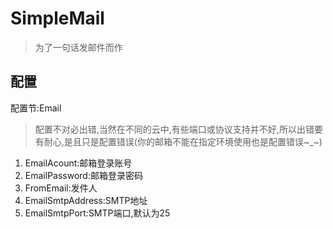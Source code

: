 # SimpleMail
> 为了一句话发邮件而作

## 配置
配置节:Email
> 配置不对必出错,当然在不同的云中,有些端口或协议支持并不好,所以出错要有耐心,是且只是配置错误(你的邮箱不能在指定环境使用也是配置错误~_~)

1. EmailAcount:邮箱登录账号
2. EmailPassword:邮箱登录密码
2. FromEmail:发件人
3. EmailSmtpAddress:SMTP地址
4. EmailSmtpPort:SMTP端口,默认为25